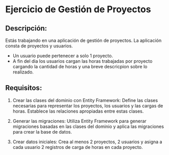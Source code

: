 # Ejercicio de Gestión de Proyectos

## Descripción:

Estás trabajando en una aplicación de gestión de proyectos. La aplicación consta de proyectos y usuarios. 
- Un usuario puede pertenecer a solo 1 proyecto.
- A fin del dia los usuarios cargan las horas trabajadas por proyecto cargando la cantidad de horas y una breve descricpion sobre lo realizado.

## Requisitos:

1. Crear las clases del dominio con Entity Framework: Define las clases necesarias para representar los proyectos, los usuarios y las cargas de horas. Establece las relaciones apropiadas entre estas clases.

2. Generar las migraciones: Utiliza Entity Framework para generar migraciones basadas en las clases del dominio y aplica las migraciones para crear la base de datos.

3. Crear datos iniciales: Crea al menos 2 proyectos, 2 usuarios y asigna a cada usuario 2 registros de carga de horas en cada proyecto.


